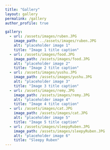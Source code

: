 ```yaml
---
title: "Gallery"
layout: gallery
permalink: /gallery
author_profile: true

gallery:
  - url: /assets/images/ruben.JPG
    image_path: ../assets/images/ruben.JPG
    alt: "placeholder image 1"
    title: "Image 1 title caption"
  - url: /assets/images/food.JPG
    image_path: /assets/images/food.JPG
    alt: "placeholder image 2"
    title: "Image 2 title caption"
  - url: /assets/images/yushu.JPG
    image_path: /assets/images/yushu.JPG
    alt: "placeholder image 3"
    title: "Image 3 title caption"
  - url: /assets/images/remy.JPG
    image_path: /assets/images/remy.JPG
    alt: "placeholder image 4"
    title: "Image 4 title caption"
  - url: /assets/images/cat.JPG
    image_path: /assets/images/cat.JPG
    alt: "placeholder image 5"
    title: "Image 5 title caption"
  - url: /assets/images/sleepyRuben.JPG
    image_path: /assets/images/sleepyRuben.JPG
    alt: "placeholder image 6"
    title: "Sleepy Ruben"
---
```

